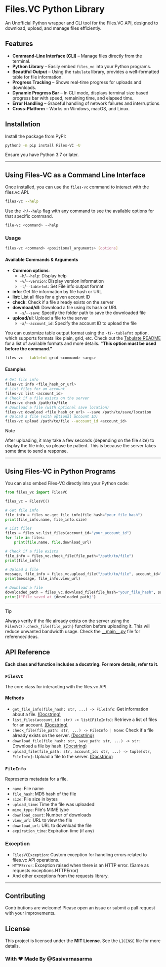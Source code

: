 # Files.VC Python Library

An Unofficial Python wrapper and CLI tool for the Files.VC API, designed to download, upload, and manage files efficiently.

## Features

- **Command-Line Interface (CLI)** – Manage files directly from the terminal.
- **Python Library** – Easily embed `files_vc` into your Python programs.
- **Beautiful Output** – Using the `tabulate` library, provides a well-formatted table for file information.
- **Progress Tracking** – Shows real-time progress for uploads and downloads.
- **Dynamic Progress Bar** – In CLI mode, displays terminal size based progress bar with speed, remaining time, and elapsed time.
- **Error Handling** – Graceful handling of network failures and interruptions.
- **Cross-Platform** – Works on Windows, macOS, and Linux.
## Installation

Install the package from PyPI:

```bash
python3 -m pip install Files-VC -U
```

Ensure you have Python 3.7 or later.

---

## Using Files-VC as a Command Line Interface

Once installed, you can use the `files-vc` command to interact with the files.vc API.

```bash
files-vc --help
```
Use the `-h`/`--help` flag with any command to see the available options for that specific command.

```bash
file-vc <command> --help
```
### Usage

```bash
files-vc <command> <positional_arguments> [options]
```
#### Available Commands & Arguments
- **Common options**:
    - `-h`/`--help`: Display help
    - `-v`/`--version`: Display version information
    - `-t`/`--tablefmt`: Set File info output format
- **info**: Get file information by file hash or URL
- **list**: List all files for a given account ID
- **check**: Check if a file already exists on the server
- **download/dl**: Download a file using its hash or URL
    - `-s`/`--save`: Specify the folder path to save the downloaded file
- **upload/ul**: Upload a file to the server
    - `-a`/`--account_id`: Specify the account ID to upload the file

You can customize table output format using the `-t`/`--tablefmt` option, which supports formats like plain, grid, etc.
Check out the [Tabulate README](https://github.com/astanin/python-tabulate#table-format) for a list of available formats and more details.
**"This option must be used before the command."**

```	bash
files-vc --tablefmt grid <command> <args>
```

#### Examples

```bash
# Get file info
files-vc info <file_hash_or_url>
# List files for an account
files-vc list <account_id>
# Check if a file exists on the server
files-vc check /path/to/file
# Download a file (with optional save location)
files-vc download <file_hash_or_url> --save /path/to/save/location
# Upload a file (with optional account ID)
files-vc upload /path/to/file --account_id <account_id>
```

> [!NOTE]
> After uploading, it may take a few seconds (depending on the file size) to display the file info, so please be patient.
> This is because the server takes some time to send a response.

---

## Using Files-VC in Python Programs

You can also embed Files-VC directly into your Python code:

```python
from files_vc import FilesVC

files_vc = FilesVC()

# Get file info
file_info = files_vc.get_file_info(file_hash="your_file_hash")
print(file_info.name, file_info.size)

# List files
files = files_vc.list_files(account_id="your_account_id")
for file in files:
    print(file.name, file.download_url)

# Check if a file exists
file_info = files_vc.check_file(file_path="/path/to/file")
print(file_info)

# Upload a file
message, file_info = files_vc.upload_file("/path/to/file", account_id="your_account_id")
print(message, file_info.view_url)

# Download a file
downloaded_path = files_vc.download_file(file_hash="your_file_hash", save_path="/path/to/save")
print(f"File saved at {downloaded_path}")
```

---

> [!TIP]
> Always verify if the file already exists on the server using the `FilesVC().check_file(file_path}` function before uploading it.
> This will reduce unwanted bandwidth usage.
> Check the [\_\_main\_\_.py](https://github.com/Sasivarnasarma/files-vc/blob/main/files_vc/__main__.py#L166-L190) file for reference/ideas.

## API Reference
**Each class and function includes a docstring. For more details, refer to it.**

### `FilesVC`

The core class for interacting with the files.vc API.

#### Methods

- `get_file_info(file_hash: str, ...) -> FileInfo`: Get information about a file. [(Docstring)](https://github.com/Sasivarnasarma/files-vc/blob/main/files_vc/_main.py#L124-L138)
- `list_files(account_id: str) -> list[FileInfo]`: Retrieve a list of files for an account. [(Docstring)](https://github.com/Sasivarnasarma/files-vc/blob/main/files_vc/_main.py#L160-L171)
- `check_file(file_path: str, ...) -> FileInfo | None`: Check if a file already exists on the server. [(Docstring)](https://github.com/Sasivarnasarma/files-vc/blob/main/files_vc/_main.py#L189-L204)
- `download_file(file_hash: str, save_path: str, ...) -> str`: Download a file by hash. [(Docstring)](https://github.com/Sasivarnasarma/files-vc/blob/main/files_vc/_main.py#L312-L330)
- `upload_file(file_path: str, account_id: str, ...) -> tuple[str, FileInfo]`: Upload a file to the server. [(Docstring)](https://github.com/Sasivarnasarma/files-vc/blob/main/files_vc/_main.py#L228-L251)


### `FileInfo`

Represents metadata for a file.

- `name`: File name
- `file_hash`: MD5 hash of the file
- `size`: File size in bytes
- `upload_time`: Time the file was uploaded
- `mime_type`: File's MIME type
- `download_count`: Number of downloads
- `view_url`: URL to view the file
- `download_url`: URL to download the file
- `expiration_time`: Expiration time (if any)

### Exception

- `FilesVCException`: Custom exception for handling errors related to files.vc API operations.
- `HTTPError`: Exception raised when there is an HTTP error. (Same as requests.exceptions.HTTPError)
- And other exceptions from the requests library.
---

## Contributing
Contributions are welcome! Please open an issue or submit a pull request with your improvements.

## License
This project is licensed under the **MIT License**. See the `LICENSE` file for more details.

### With ❤️ Made By @Sasivarnasarma
